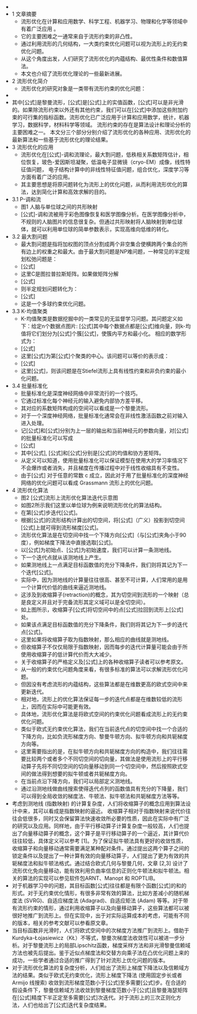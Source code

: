 -
- 1 文章摘要
	- 流形优化在计算和应用数学、科学工程、机器学习、物理和化学等领域中有着广泛应用  。
	- 它的主要困难之一通常来自于流形约束的非凸性。
	- 通过利用流形的几何结构，一大类约束优化问题可以视为流形上的无约束优化问题。
	- 从这个角度出发，人们研究了流形优化的内蕴结构、最优性条件和数值算法。
	- 本文也介绍了流形优化理论的一些最新进展。
- 2 流形优化简介
	- 流形优化的研究对象是一类带有流形约束的优化问题：
-
- 其中[公式]是黎曼流形，[公式]是[公式]上的实值函数，[公式]可以是非光滑的。如果除流形约束以外还有其他约束，我们可以在[公式]中添加这些附加约束的可行集的指标函数。流形优化已广泛应用于计算和应用数学，统计，机器学习，数据科学，材料科学等领域。 流形约束的存在是算法设计和理论分析的主要困难之一。 本文分三个部分分别介绍了流形优化的各种应用、流形优化的最新算法和一些基于流形优化的理论结果。
- 3 流形优化的应用
	- 流形优化在[公式]-调和流理论，最大割问题，低秩相关系数矩阵估计，相位恢复，玻色-爱因斯坦凝聚，低温电子显微镜（cryo-EM）成像，线性特征值问题， 电子结构计算中的非线性特征值问题，组合优化，深度学习等方面有着广泛的应用。
	- 其主要思想是将原问题转化为流形上的优化问题，从而利用流形优化的算法，达到简化计算和高效求解的目的。
- 3.1 P-调和流
	- 图1 人脑与单位球之间的共形映射
	- [公式]-调和流被用于彩色图像恢复和医学图像分析。在医学图像分析中，不规则的人脑图片的信息很复杂。但通过共形映射将人脑映射到单位球体，就可以利用单位球的简单参数表示，实现高维向低维的转化。
- 3.2 最大割问题
	- 最大割问题是指将加权图的顶点分割成两个非空集合使横跨两个集合的所有边上的权重之和最大。由于最大割问题是NP难问题，一种常见的半定规划松弛问题是：
	- [公式]
	- 这里C是图拉普拉斯矩阵。如果做矩阵分解
	- [公式]
	- 则半定规划问题转化为：
	- [公式]
	- 这是一个多球约束优化问题。
- 3.3 K-均值聚类
	- K-均值聚类是数据挖掘中的一类常见的无监督学习问题。其问题定义如下：给定n个数据点图片: [公式]其中每个数据点都是[公式]维向量，则k-均值将它们划分为[公式]个簇[公式]，使簇内平方和最小化。 相应的数学形式为：
	- [公式]
	- 这里[公式]为第[公式]个聚类的中心。该问题可以等价的表示成：
	- [公式]
	- 这里[公式]，则该问题是在Stiefel流形上具有线性约束和非负约束的最小化问题。
- 3.4 批量标准化
	- 批量标准化是深度神经网络中非常流行的一个技巧。
	- 它通过标准化每个神经元的输入避免内部协方差平移。
	- 其对应的系数矩阵构成的空间可以看成是一个黎曼流形。
	- 对于一个深度神经网络，批量标准化通常会在非线性激活函数之前对输入进入处理。
	- 记[公式]和[公式]分别为上一层的输出和当前神经元的参数向量，对[公式]的批量标准化可以写成
	- [公式]
	- 其中[公式], [公式]和[公式]分别是[公式]的均值和协方差矩阵。
	- 从定义可以知道，使用批量标准化可以保证模型在使用大的学习率情况下不会爆炸或者消失，并且梯度在传播过程中对于线性收缩具有不变性。
	- 由于[公式] 对于任意的常数 c 成立，因此对于用了批量标准化的深度神经网络的优化问题可以看成 Grassmann 流形上的优化问题。
- 4 流形优化算法
	- 图2 [公式]流形上流形优化算法迭代示意图
	- 如图2所示我们这里以单位球为例来说明流形优化的算法结构。
	- 在第[公式]步迭代[公式]。
	- 根据[公式]的流形结构计算出的切空间，将[公式]（广义）投影到切空间[公式]上就可得到流形梯度[公式]。
	- 流形优化算法是在切空间中找一个下降方向[公式]（与[公式]夹角小于90度），例如梯度下降法中直接选取[公式]。
	- 以[公式]为初始点、[公式]为初始速度，我们可以计算一条测地线。
	- 下一个迭代点就从该测地线上产生。
	- 如果测地线上一点满足目标函数值的充分下降条件，我们则将其记为下一个迭代[公式]。
	- 实际中，因为测地线的计算量往往很高、甚至不可计算，人们常用的是用一个计算代价低的曲线来逼近测地线。
	- 这涉及到收缩算子(retraction)的概念，其为切空间到流形的一个映射（总是良定义并且对于完备流形其定义域可以是全切空间）。
	- 如上图所示，收缩算子[公式]将切空间中的点[公式]拉回到流形上[公式]处。
	- 如果该点满足目标函数值的充分下降条件，我们则将其记为下一步的迭代点[公式]。
	- 这里如果将收缩算子取为指数映射，那么相应的曲线就是测地线。
	- 但收缩算子不仅仅局限于指数映射，因而每步的迭代计算量可能会由于所使用收缩算子的低计算代价而大大减少。
	- 关于收缩算子的严格定义及[公式]上的各种收缩算子读者可以参考原文。
	- 从一般的约束优化问题角度来看，有很多标准的算法可以求解流形优化问题。
	- 但因没有考虑流形的内蕴结构，这些算法都是在维数更高的欧式空间中来更新迭代。
	- 相对地，流形上的优化算法保证每一步的迭代点都是在维数较低的流形上，因而在实际中可能更有效。
	- 具体地，流形优化算法是将欧式空间的约束优化问题看成流形上的无约束优化问题。
	- 类似于欧式无约束优化算法，我们在当前迭代点的切空间中找一个合适的下降方向，比如负流形梯度方向、黎曼牛顿方向、拟牛顿方向和共轭梯度方向等。
	- 这里需要指出的是，在拟牛顿方向和共轭梯度方向的构造中，我们往往需要比较两个或者多个不同切空间的切向量，其做法是使用流形上的平行移动算子先将不同切空间的切向量移动到同一个切空间中，然后按照欧式空间的做法得到想要的拟牛顿或者共轭梯度方向。
	- 在当前点沿下降方向，我们可以局部定义测地线。
	- 通过沿测地线做曲线搜索使得迭代点列的函数值具有充分的下降量，我们可以得到全局收敛的梯度法、牛顿法、拟牛顿法和共轭梯度方法等等。
- 考虑到测地线 (指数映射) 的计算复杂度，人们将收缩算子的概念应用到算法设计中来，其可以看成是指数映射的逼近。 收缩算子相对于指数映射来说代价往往会低很多，同时又会保留算法快速收敛所必要的性质，因此在实际中有广泛的研究以及应用。同样地，由于平行移动算子计算复杂度一般较高，人们也提出了向量移动算子的概念，这个算子是平行移动算子的一个逼近，其计算代价往往较低，具体定义可以参考 [1]。为了保证拟牛顿法具有更好的收敛性质，收缩算子和向量移动通常需要满足某种配对条件。通过提出这两个算子之间的锁定条件以及提出了一种计算有效的向量移动算子，人们提出了更为有效的共轭梯度法和拟牛顿法格式。通过结合欧式几何与黎曼几何，文章 [2,3] 设计了流形优化免向量移动，能有效利用负曲率信息的正则化牛顿法和拟牛顿法。相关的算法的实现可以参见软件包ARNT、Manopt 和 ROPTLIB。
- 对于机器学习中的问题，其目标函数[公式]往往都是有限个函数[公式]的和的形式。对于无约束优化情形，有很多非常有效的算法，比如方差减小的随机梯度法 (SVRG)、自适应梯度法 (Adagrad)、自适应矩法 (Adam) 等等。对于带有流形约束的情形，通过利用收缩算子以及向量移动算子，这些算法都可以被很好地推广到流形上。但在实现中，出于对实际运算成本的考虑，可能有不同的版本，相关的参考文献可以参看原文章。
- 当目标函数非光滑时，人们将欧式空间中的次梯度方法推广到流形上。借助于Kurdyka-Łojasiewicz（KŁ）不等式，黎曼次梯度法收敛性可以被进一步分析。对于黎曼流形上的局部Lipschitz函数，梯度采样方法和非光滑黎曼信赖域方法也被先后提出。鉴于近似点梯度法和交替方向乘子法在凸优化问题上来的成功，一些学者通过合适的推广得到了针对流形上优化问题的版本。
- 对于流形优化算法的复杂度分析，人们给出了流形上梯度下降法以及信赖域方法的结果。类似于欧式无约束优化，流形上梯度下降法 (使用固定步长或者 Armijo 线搜索) 收敛到流形梯度范数小于[公式]至多需要[公式]步。在合适的假设条件下，黎曼信赖域方法收敛到黎曼梯度范数小于[公式]且黎曼海瑟矩阵在[公式]精度下半正定至多需要[公式]次迭代。对于流形上的三次正则化方法，人们也给出了[公式]迭代复杂度结果。
